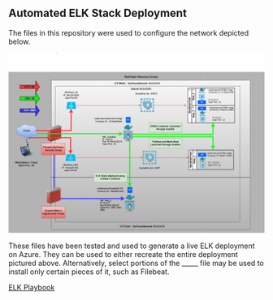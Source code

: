 
## Automated ELK Stack Deployment

The files in this repository were used to configure the network depicted below.

![test3](https://github.com/mwariar/Cybersecurity-/blob/main/Images/Network_Diagram.PNG)

These files have been tested and used to generate a live ELK deployment on Azure. They can be used to either recreate the entire deployment pictured above. Alternatively, select portions of the _____ file may be used to install only certain pieces of it, such as Filebeat.

[ELK Playbook](https://github.com/mwariar/Cybersecurity-/blob/main/Ansible/playbook2_elk.yml)
